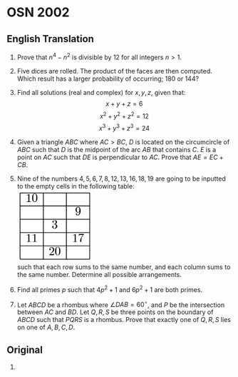 # OSN 2002

## English Translation

1. Prove that $n^4 - n^2$ is divisible by $12$ for all integers $n > 1$.

2. Five dices are rolled. The product of the faces are then computed. Which result has a larger probability of occurring; $180$ or $144$?

3. Find all solutions (real and complex) for $x,y,z$, given that:
$$x+y+z = 6$$
$$x^2+y^2+z^2 = 12$$
$$x^3+y^3+z^3 = 24$$

4. Given a triangle $ABC$ where $AC > BC$, $D$ is located on the circumcircle of $ABC$ such that $D$ is the midpoint of the arc $AB$ that contains $C$. $E$ is a point on $AC$ such that $DE$ is perpendicular to $AC$. Prove that $AE = EC + CB$.

5. Nine of the numbers $4, 5, 6, 7, 8, 12, 13, 16, 18, 19$ are going to be inputted to the empty cells in the following table:<br>
[![P5 Table](table.png)](table.png)<br>
such that each row sums to the same number, and each column sums to the same number. Determine all possible arrangements.

6. Find all primes $p$ such that $4p^2+1$ and $6p^2+1$ are both primes.

7. Let $ABCD$ be a rhombus where $\angle DAB = 60^\circ$, and $P$ be the intersection between $AC$ and $BD$. Let $Q,R,S$ be three points on the boundary of $ABCD$ such that $PQRS$ is a rhombus. Prove that exactly one of $Q,R,S$ lies on one of $A,B,C,D$.

## Original

1. 